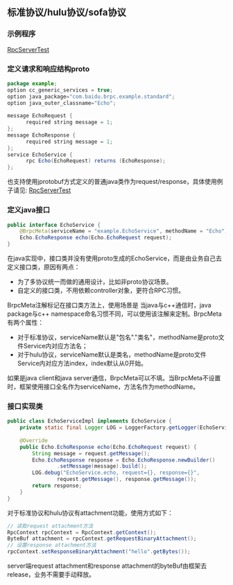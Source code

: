 ## 标准协议/hulu协议/sofa协议

### 示例程序
[RpcServerTest](https://github.com/baidu/brpc-java/blob/master/brpc-java-examples/brpc-java-core-examples/src/main/java/com/baidu/brpc/example/standard/RpcServerTest.java)

### 定义请求和响应结构proto
```java
package example;
option cc_generic_services = true;
option java_package="com.baidu.brpc.example.standard";
option java_outer_classname="Echo";
 
message EchoRequest {
      required string message = 1;
};
message EchoResponse {
      required string message = 1;
};
service EchoService {
      rpc Echo(EchoRequest) returns (EchoResponse);
};
```

也支持使用jprotobuf方式定义的普通java类作为request/response，具体使用例子请见:
[RpcServerTest](https://github.com/baidu/brpc-java/blob/master/brpc-java-examples/brpc-java-core-examples/src/main/java/com/baidu/brpc/example/jprotobuf/RpcServerTest.java)

### 定义java接口
```java
public interface EchoService {
    @BrpcMeta(serviceName = "example.EchoService", methodName = "Echo")
    Echo.EchoResponse echo(Echo.EchoRequest request);
}
```
在java实现中，接口类并没有使用proto生成的EchoService，而是由业务自己去定义接口类，原因有两点：
- 为了多协议统一而做的通用设计，比如非proto协议场景。
- 自定义的接口类，不用依赖controller对象，更符合RPC习惯。

BrpcMeta注解标记在接口类方法上，使用场景是 当java与c++通信时，java package与c++ namespace命名习惯不同，可以使用该注解来定制。BrpcMeta有两个属性：

- 对于标准协议，serviceName默认是"包名"."类名"，methodName是proto文件Service内对应方法名；
- 对于hulu协议，serviceName默认是类名，methodName是proto文件Service内对应方法index，index默认从0开始。

如果是java client和java server通信，BrpcMeta可以不填。当BrpcMeta不设置时，框架使用接口全名作为serviceName，方法名作为methodName。

### 接口实现类

```java
public class EchoServiceImpl implements EchoService {
    private static final Logger LOG = LoggerFactory.getLogger(EchoServiceImpl.class);
 
    @Override
    public Echo.EchoResponse echo(Echo.EchoRequest request) {
        String message = request.getMessage();
        Echo.EchoResponse response = Echo.EchoResponse.newBuilder()
                .setMessage(message).build();
        LOG.debug("EchoService.echo, request={}, response={}",
                request.getMessage(), response.getMessage());
        return response;
    }
}
```
    
对于标准协议和hulu协议有attachment功能，使用方式如下：

```java
// 读取request attachment方法
RpcContext rpcContext = RpcContext.getContext();
ByteBuf attachment = rpcContext.getRequestBinaryAttachment();
// 设置response attachment方法
rpcContext.setResponseBinaryAttachment("hello".getBytes());
```

server端request attachment和response attachment的byteBuf由框架去release，业务不需要手动释放。